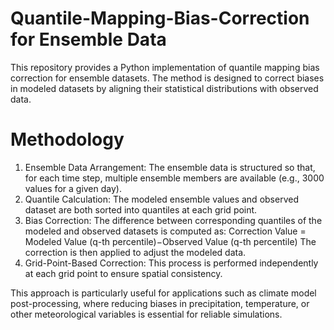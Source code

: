 # Quantile-Mapping-Bias-Correction for Ensemble Data

This repository provides a Python implementation of quantile mapping bias correction for ensemble datasets. The method is designed to correct biases in modeled datasets by aligning their statistical distributions with observed data.

# Methodology
1. Ensemble Data Arrangement: The ensemble data is structured so that, for each time step, multiple ensemble members are available (e.g., 3000 values for a given day).
2. Quantile Calculation: The modeled ensemble values and observed dataset are both sorted into quantiles at each grid point.
3. Bias Correction: The difference between corresponding quantiles of the modeled and observed datasets is computed as:
   Correction Value = Modeled Value (q-th percentile)−Observed Value (q-th percentile) 
   The correction is then applied to adjust the modeled data.
4. Grid-Point-Based Correction: This process is performed independently at each grid point to ensure spatial consistency.
   
This approach is particularly useful for applications such as climate model post-processing, where reducing biases in precipitation, temperature, or other meteorological variables is essential for reliable simulations.
